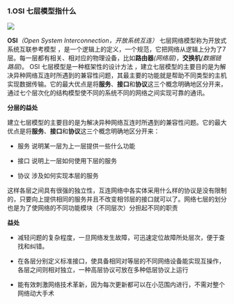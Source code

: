 ### 1.OSI 七层模型指什么
![](https://sfault-image.b0.upaiyun.com/428/731/4287316384-57465f9fe6045_articlex)

**OSI**_（Open System Interconnection，开放系统互连）_
七层网络模型称为开放式系统互联参考模型 ，是一个逻辑上的定义，一个规范，它把网络从逻辑上分为了7层。每一层都有相关、相对应的物理设备，比如**路由器**_(网络层)_，**交换机**_(数据链路层)_。
OSI 七层模型是一种框架性的设计方法 ，建立七层模型的主要目的是为解决异种网络互连时所遇到的兼容性问题，其最主要的功能就是帮助不同类型的主机实现数据传输。它的最大优点是将**服务**、**接口**和**协议**这三个概念明确地区分开来，通过七个层次化的结构模型使不同的系统不同的网络之间实现可靠的通讯。

**分层的益处**

建立七层模型的主要目的是为解决异种网络互连时所遇到的兼容性问题。它的最大优点是将**服务**、**接口**和**协议**这三个概念明确地区分开来：
- 服务
说明某一层为上一层提供一些什么功能

- 接口
说明上一层如何使用下层的服务

- 协议
涉及如何实现本层的服务

这样各层之间具有很强的独立性，互连网络中各实体采用什么样的协议是没有限制的，只要向上提供相同的服务并且不改变相邻层的接口就可以了。网络七层的划分也是为了使网络的不同功能模块（不同层次）分担起不同的职责

**益处**
- 减轻问题的复杂程度，一旦网络发生故障，可迅速定位故障所处层次，便于查找和纠错。

- 在各层分别定义标准接口，使具备相同对等层的不同网络设备能实现互操作，各层之间则相对独立，一种高层协议可放在多种低层协议上运行

- 能有效刺激网络技术革新，因为每次更新都可以在小范围内进行，不需对整个网络动大手术


 
 
  
